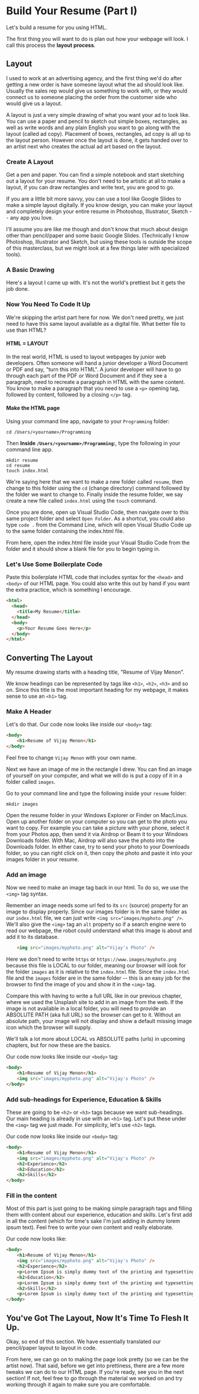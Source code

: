 # Build Your Resume (Part I)

Let's build a resume for you using HTML. 

The first thing you will want to do is plan out how your webpage will look.  I call this process the **layout process**.

## Layout

I used to work at an advertising agency, and the first thing we'd do after getting a new order is have someone layout what the ad should look like.  Usually the sales rep would give us something to work with, or they would connect us to someone placing the order from the customer side who would give us a layout.

A layout is just a very simple drawing of what you want your ad to look like.  You can use a paper and pencil to sketch out simple boxes, rectangles, as well as write words and any plain English you want to go along with the layout (called ad copy).  Placement of boxes, rectangles, ad copy is all up to the layout person.  However once the layout is done, it gets handed over to an artist next who creates the actual ad art based on the layout. 

### Create A Layout

Get a pen and paper.  You can find a simple notebook and start sketching out a layout for your resume.  You don't need to be artistic at all to make a layout, if you can draw rectangles and write text, you are good to go.

If you are a little bit more savvy, you can use a tool like Google Slides to make a simple layout digitally.  If you know design, you can make your layout and completely design your entire resume in Photoshop, Illustrator, Sketch -- any app you love.

I'll assume you are like me though and don't know that much about design other than pencil/paper and some basic Google Slides.  (Technically I know Photoshop, Illustrator and Sketch, but using these tools is outside the scope of this masterclass, but we might look at a few things later with specialized tools).

### A Basic Drawing

Here's a layout I came up with.  It's not the world's prettiest but it gets the job done.

### Now You Need To Code It Up

We're skipping the artist part here for now.  We don't need pretty, we just need to have this same layout available as a digital file.   What better file to use than HTML?

#### HTML = LAYOUT 

In the real world, HTML is used to layout webpages by junior web developers.  Often someone will hand a junior developer a Word Document or PDF and say, "turn this into HTML".  A junior developer will have to go through each part of the PDF or Word Document and if they see a paragraph, need to recreate a paragraph in HTML with the same content.   You know to make a paragraph that you need to use a `<p>` opening tag, followed by content, followed by a closing `</p>` tag.

#### Make the HTML page

Using your command line app, navigate to your `Programming` folder:

```
cd /Users/<yourname>/Programming
```

Then **Inside `/Users/<yourname>/Programming`:**, type the following in your command line app.

```
mkdir resume
cd resume
touch index.html
```

We're saying here that we want to make a new folder called `resume`, then change to this folder using the `cd` (change directory) command followed by the folder we want to change to.  Finally inside the resume folder, we say create a new file called `index.html` using the `touch` command.  

Once you are done, open up Visual Studio Code, then navigate over to this same project folder and select `Open Folder`.  As a shortcut, you could also type `code .` from the Command Line, which will open Visual Studio Code up to the same folder containing the index.html file.

From here, open the index.html file inside your Visual Studio Code from the folder and it should show a blank file for you to begin typing in.

### Let's Use Some Boilerplate Code

Paste this boilerplate HTML code that includes syntax for the `<head>` and `<body>` of our HTML page.  You could also write this out by hand if you want the extra practice, which is something I encourage.  

```html
<html>
  <head>
    <title>My Resume</title>
  </head>
  <body>
    <p>Your Resume Goes Here</p>
  </body>
</html>
```

## Converting The Layout

My resume drawing starts with a heading title, "Resume of Vijay Menon".

We know headings can be represented by tags like `<h1>`, `<h2>`, `<h3>` and so on.  Since this title is the most important heading for my webpage, it makes sense to use an `<h1>` tag.

### Make A Header

Let's do that.  Our code now looks like inside our `<body>` tag:

```html
<body>
    <h1>Resume of Vijay Menon</h1>
</body>
```

Feel free to change `Vijay Menon` with your own name.

Next we have an image of me in the rectangle I drew.  You can find an image of yourself on your computer, and what we will do is put a copy of it in a folder called `images`.

Go to your command line and type the following inside your `resume` folder:

```
mkdir images
```

Open the resume folder in your Windows Explorer or Finder on Mac/Linux.  Open up another folder on your computer so you can get to the photo you want to copy.  For example you can take a picture with your phone, select it from your Photos app, then send it via Airdrop or Beam it to your Windows Downloads folder.  With Mac, Airdrop will also save the photo into the Downloads folder.  In either case, try to send your photo to your Downloads folder, so you can right click on it, then copy the photo and paste it into your images folder in your resume.

### Add an image

Now we need to make an image tag back in our html.  To do so, we use the `<img>` tag syntax.

Remember an image needs some url fed to its `src` (source) property for an image to display properly.  Since our images folder is in the same folder as our `index.html` file, we can just write `<img src="images/myphoto.png" />`.  We'll also give the `<img>` tag an `alt` property so if a search engine were to read our webpage, the robot could understand what this image is about and add it to its database.

```html
    <img src="images/myphoto.png" alt="Vijay's Photo" />
```

Here we don't need to write `https` or `https://www.images/myphoto.png` because this file is LOCAL to our folder, meaning our browser will look for the folder `images` as it is relative to the `index.html` file.  Since the `index.html` file and the `images` folder are in the same folder -- this is an easy job for the browser to find the image of you and show it in the `<img>` tag.   

Compare this with having to write a full URL like in our previous chapter, where we used the Unsplash site to add in an image from the web.  If the image is not available in a local folder, you will need to provide an ABSOLUTE PATH (aka full URL) so the browser can get to it.  Without an absolute path, your image will not display and show a default missing image icon which the browser will supply.   

We'll talk a lot more about LOCAL vs ABSOLUTE paths (urls) in upcoming chapters, but for now these are the basics. 

Our code now looks like inside our `<body>` tag:

```html
<body>
    <h1>Resume of Vijay Menon</h1>
    <img src="images/myphoto.png" alt="Vijay's Photo" />
</body>
```

### Add sub-headings for Experience, Education & Skills

These are going to be `<h2>` or `<h3>` tags because we want sub-headings.  Our main heading is already in use with an `<h1>` tag.  Let's put these under the `<img>` tag we just made.  For simplicity, let's use `<h2>` tags.

Our code now looks like inside our `<body>` tag:

```html
<body>
    <h1>Resume of Vijay Menon</h1>
    <img src="images/myphoto.png" alt="Vijay's Photo" />
    <h2>Experience</h2>
    <h2>Education</h2>
    <h2>Skills</h2>
</body>
```

### Fill in the content

Most of this part is just going to be making simple paragraph tags and filling them with content about our experience, education and skills.  Let's first add in all the content (which for time's sake I'm just adding in dummy lorem ipsum text).  Feel free to write your own content and really elaborate.

Our code now looks like:

```html
<body>
    <h1>Resume of Vijay Menon</h1>
    <img src="images/myphoto.png" alt="Vijay's Photo" />
    <h2>Experience</h2>
    <p>Lorem Ipsum is simply dummy text of the printing and typesetting industry. Lorem Ipsum has been the industry's standard dummy text ever since the 1500s, when an unknown printer took a galley of type and scrambled it to make a type specimen book. It has survived not only five centuries, but also the leap into electronic typesetting, remaining essentially unchanged. It was popularised in the 1960s with the release of Letraset sheets containing Lorem Ipsum passages, and more recently with desktop publishing software like Aldus PageMaker including versions of Lorem Ipsum.</p>
    <h2>Education</h2>
    <p>Lorem Ipsum is simply dummy text of the printing and typesetting industry. Lorem Ipsum has been the industry's standard dummy text ever since the 1500s, when an unknown printer took a galley of type and scrambled it to make a type specimen book. It has survived not only five centuries, but also the leap into electronic typesetting, remaining essentially unchanged. It was popularised in the 1960s with the release of Letraset sheets containing Lorem Ipsum passages, and more recently with desktop publishing software like Aldus PageMaker including versions of Lorem Ipsum.</p>
    <h2>Skills</h2>
    <p>Lorem Ipsum is simply dummy text of the printing and typesetting industry. Lorem Ipsum has been the industry's standard dummy text ever since the 1500s, when an unknown printer took a galley of type and scrambled it to make a type specimen book. It has survived not only five centuries, but also the leap into electronic typesetting, remaining essentially unchanged. It was popularised in the 1960s with the release of Letraset sheets containing Lorem Ipsum passages, and more recently with desktop publishing software like Aldus PageMaker including versions of Lorem Ipsum.</p>
</body>
```

## You've Got The Layout, Now It's Time To Flesh It Up.

Okay, so end of this section.  We have essentially translated our pencil/paper layout to layout in code.  

From here, we can go on to making the page look pretty (so we can be the artist now).  That said, before we get into prettiness, there are a few more tweaks we can do to our HTML page.   If you're ready, see you in the next section!  If not, feel free to go through the material we worked on and try working through it again to make sure you are comfortable.